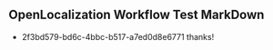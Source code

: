 ## OpenLocalization Workflow Test MarkDown
* 2f3bd579-bd6c-4bbc-b517-a7ed0d8e6771 thanks!

<!--HONumber=Jan17_HO1-->


